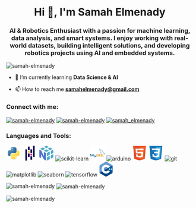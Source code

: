 <h1 align="center">Hi 👋, I'm Samah Elmenady</h1>
<h3 align="center">AI & Robotics Enthusiast with a passion for machine learning, data analysis, and smart systems. I enjoy working with real-world datasets, building intelligent solutions, and developing robotics projects using AI and embedded systems.</h3>

<p align="left"> 
  <img src="https://komarev.com/ghpvc/?username=samah-elmenady&label=Profile%20views&color=0e75b6&style=flat" alt="samah-elmenady" /> 
</p>

- 🌱 I’m currently learning **Data Science & AI**

- 📫 How to reach me **samahelmenady@gmail.com**

<h3 align="left">Connect with me:</h3>
<p align="left">
<a href="https://www.linkedin.com/in/samah-elmenady-9937182a2/" target="blank"><img align="center" src="https://raw.githubusercontent.com/rahuldkjain/github-profile-readme-generator/master/src/images/icons/Social/linked-in-alt.svg" alt="samah-elmenady" height="30" width="40" /></a>
<a href="https://www.kaggle.com/samahelmenady" target="blank"><img align="center" src="https://raw.githubusercontent.com/rahuldkjain/github-profile-readme-generator/master/src/images/icons/Social/kaggle.svg" alt="samah-elmenady" height="30" width="40" /></a>
<a href="https://www.instagram.com/samah_elmenady/?hl=ar" target="blank"><img align="center" src="https://raw.githubusercontent.com/rahuldkjain/github-profile-readme-generator/master/src/images/icons/Social/instagram.svg" alt="samah_elmenady" height="30" width="40" /></a>
</p>

<h3 align="left">Languages and Tools:</h3>
<p align="left">
  <img src="https://raw.githubusercontent.com/devicons/devicon/master/icons/python/python-original.svg" alt="python" width="40" height="40"/>
  <img src="https://raw.githubusercontent.com/devicons/devicon/master/icons/pandas/pandas-original.svg" alt="pandas" width="40" height="40"/>
  <img src="https://raw.githubusercontent.com/devicons/devicon/master/icons/numpy/numpy-original.svg" alt="numpy" width="40" height="40"/>
  <img src="https://upload.wikimedia.org/wikipedia/commons/0/05/Scikit_learn_logo_small.svg" alt="scikit-learn" width="40" height="40"/>
  <img src="https://raw.githubusercontent.com/devicons/devicon/master/icons/mysql/mysql-original-wordmark.svg" alt="mysql" width="40" height="40"/>
  <img src="https://cdn.worldvectorlogo.com/logos/arduino-1.svg" alt="arduino" width="40" height="40"/>
  <img src="https://raw.githubusercontent.com/devicons/devicon/master/icons/html5/html5-original.svg" alt="html" width="40" height="40"/>
  <img src="https://raw.githubusercontent.com/devicons/devicon/master/icons/css3/css3-original.svg" alt="css" width="40" height="40"/>
  <img src="https://www.vectorlogo.zone/logos/git-scm/git-scm-icon.svg" alt="git" width="40" height="40"/>
  <img src="https://upload.wikimedia.org/wikipedia/commons/8/84/Matplotlib_icon.svg" alt="matplotlib" width="40" height="40"/>
  <img src="https://seaborn.pydata.org/_images/logo-mark-lightbg.svg" alt="seaborn" width="40" height="40"/>
  <img src="https://upload.wikimedia.org/wikipedia/commons/2/2d/Tensorflow_logo.svg" alt="tensorflow" width="40" height="40"/>
  <img src="https://raw.githubusercontent.com/devicons/devicon/master/icons/cplusplus/cplusplus-original.svg" alt="cplusplus" width="40" height="40"/>
</p>

<p>
  <img align="left" src="https://github-readme-stats.vercel.app/api/top-langs?username=samah-elmenady&show_icons=true&locale=en&layout=compact" alt="samah-elmenady" />
</p>

<p>
  &nbsp;<img align="center" src="https://github-readme-stats.vercel.app/api?username=samah-elmenady&show_icons=true&locale=en" alt="samah-elmenady" />
</p>

<p>
  <img align="center" src="https://github-readme-streak-stats.herokuapp.com/?user=samah-elmenady&" alt="samah-elmenady" />
</p>
